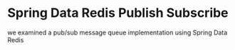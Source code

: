 # Spring Data Redis Publish Subscribe

we examined a pub/sub message queue implementation using Spring Data Redis